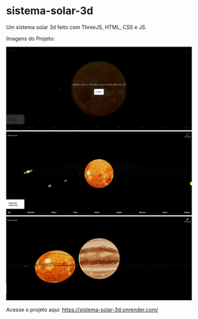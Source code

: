 # sistema-solar-3d

Um sistema solar 3d feito com ThreeJS, HTML, CSS e JS.

Imagens do Projeto:

![Imagem 1](img/img1.png)
![Imagem 2](img/img2.png)
![Imagem 3](img/img3.png)

Acesse o projeto aqui: https://sistema-solar-3d.onrender.com/
